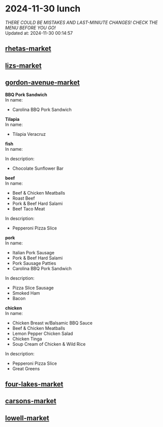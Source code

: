 # 2024-11-30 lunch  
*THERE COULD BE MISTAKES AND LAST-MINIUTE CHANGES! CHECK THE MENU BEFORE YOU GO!*  
Updated at: 2024-11-30 00:14:57  
## [rhetas-market](https://wisc-housingdining.nutrislice.com/menu/rhetas-market/lunch/2024-11-30)  
## [lizs-market](https://wisc-housingdining.nutrislice.com/menu/lizs-market/lunch/2024-11-30)  
## [gordon-avenue-market](https://wisc-housingdining.nutrislice.com/menu/gordon-avenue-market/lunch/2024-11-30)  
**BBQ Pork Sandwich**  
In name:   
 - Carolina BBQ Pork Sandwich  
  
**Tilapia**  
In name:   
 - Tilapia Veracruz  
  
**fish**  
In name:   
  
In description:   
 - Chocolate Sunflower Bar  
  
**beef**  
In name:   
 - Beef & Chicken Meatballs  
 - Roast Beef  
 - Pork & Beef Hard Salami  
 - Beef Taco Meat  
  
In description:   
 - Pepperoni Pizza Slice  
  
**pork**  
In name:   
 - Italian Pork Sausage  
 - Pork & Beef Hard Salami  
 - Pork Sausage Patties  
 - Carolina BBQ Pork Sandwich  
  
In description:   
 - Pizza Slice Sausage  
 - Smoked Ham  
 - Bacon  
  
**chicken**  
In name:   
 - Chicken Breast w/Balsamic BBQ Sauce  
 - Beef & Chicken Meatballs  
 - Lemon Pepper Chicken Salad  
 - Chicken Tinga  
 - Soup Cream of Chicken & Wild Rice  
  
In description:   
 - Pepperoni Pizza Slice  
 - Great Greens  
  
## [four-lakes-market](https://wisc-housingdining.nutrislice.com/menu/four-lakes-market/lunch/2024-11-30)  
## [carsons-market](https://wisc-housingdining.nutrislice.com/menu/carsons-market/lunch/2024-11-30)  
## [lowell-market](https://wisc-housingdining.nutrislice.com/menu/lowell-market/lunch/2024-11-30)  
  
